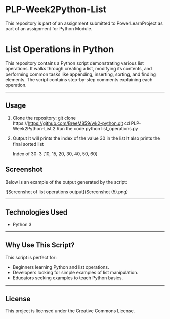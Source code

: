 # PLP-Week2Python-List
This repository is part of an assignment submitted to PowerLearnProject as part of an assignment for Python Module.

# List Operations in Python

This repository contains a Python script demonstrating various list operations. It walks through creating a list, modifying its contents, and performing common tasks like appending, inserting, sorting, and finding elements. The script contains step-by-step comments explaining each operation.

---
## Usage

1. Clone the repository:
   git clone https://https://github.com/BreeM859/wk2-python.git
   cd PLP-Week2Python-List
2.Run the code
  python list_operations.py

3. Output
   It will prints the index of the value 30 in the list
   It also prints the final sorted list

   Index of 30: 3
   [10, 15, 20, 30, 40, 50, 60]

## Screenshot

Below is an example of the output generated by the script:

![Screenshot of list operations output](Screenshot (5).png)

---

## Technologies Used

- Python 3

---

## Why Use This Script?

This script is perfect for:

- Beginners learning Python and list operations.
- Developers looking for simple examples of list manipulation.
- Educators seeking examples to teach Python basics.

---


## License

This project is licensed under the Creative Commons License.
